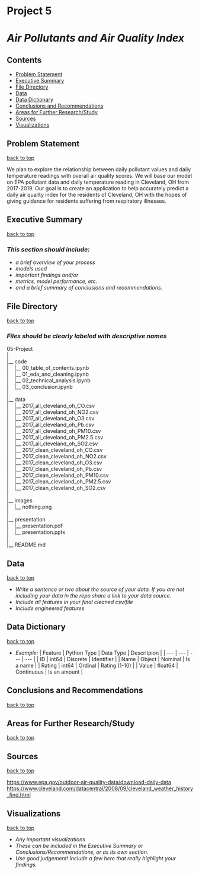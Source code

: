 # Project 5
# *Air Pollutants and Air Quality Index*


## Contents
 - [Problem Statement](#Problem-Statement)
 - [Executive Summary](#Executive-Summary)
 - [File Directory](#File-Directory)
 - [Data](#Data)
 - [Data Dictionary](#Data-Dictionary)
 - [Conclusions and Recommendations](#Conclusions-and-Recommendations)
 - [Areas for Further Research/Study](#Areas-for-Further-Research/Study)
 - [Sources](#Sources)
 - [Visualizations](#Visualizations)


## Problem Statement
[back to top](#Project-5)

We plan to explore the relationship between daily pollutant values and daily temperature readings with overall air quality scores. We will base our model on EPA pollutant data and daily temperature reading in Cleveland, OH from 2017-2019. Our goal is to create an application to help accurately predict a daily air quality index for the residents of Cleveland, OH with the hopes of giving guidance for residents suffering from respiratory illnesses.


## Executive Summary
[back to top](#Project-5)

### *This section should include:*
 - *a brief overview of your process*
 - *models used*
 - *important findings and/or*
 - *metrics, model performance, etc.*
 - *and a brief summary of conclusions and recommendations.*


## File Directory
[back to top](#Project-5)
### *Files should be clearly labeled with descriptive names*
05-Project<br />
|<br />
|__ code<br />
|&nbsp;&nbsp;&nbsp;&nbsp;|__ 00_table_of_contents.ipynb <br />
|&nbsp;&nbsp;&nbsp;&nbsp;|__ 01_eda_and_cleaning.ipynb <br />
|&nbsp;&nbsp;&nbsp;&nbsp;|__ 02_technical_analysis.ipynb <br />
|&nbsp;&nbsp;&nbsp;&nbsp;|__ 03_conclusion.ipynb <br />
|<br />
|__ data <br />
|&nbsp;&nbsp;&nbsp;&nbsp;|__ 2017_all_cleveland_oh_CO.csv <br />
|&nbsp;&nbsp;&nbsp;&nbsp;|__ 2017_all_cleveland_oh_NO2.csv <br />
|&nbsp;&nbsp;&nbsp;&nbsp;|__ 2017_all_cleveland_oh_O3.csv <br />
|&nbsp;&nbsp;&nbsp;&nbsp;|__ 2017_all_cleveland_oh_Pb.csv <br />
|&nbsp;&nbsp;&nbsp;&nbsp;|__ 2017_all_cleveland_oh_PM10.csv <br />
|&nbsp;&nbsp;&nbsp;&nbsp;|__ 2017_all_cleveland_oh_PM2.5.csv <br />
|&nbsp;&nbsp;&nbsp;&nbsp;|__ 2017_all_cleveland_oh_SO2.csv <br />
|&nbsp;&nbsp;&nbsp;&nbsp;|__ 2017_clean_cleveland_oh_CO.csv <br />
|&nbsp;&nbsp;&nbsp;&nbsp;|__ 2017_clean_cleveland_oh_NO2.csv <br />
|&nbsp;&nbsp;&nbsp;&nbsp;|__ 2017_clean_cleveland_oh_O3.csv <br />
|&nbsp;&nbsp;&nbsp;&nbsp;|__ 2017_clean_cleveland_oh_Pb.csv <br />
|&nbsp;&nbsp;&nbsp;&nbsp;|__ 2017_clean_cleveland_oh_PM10.csv <br />
|&nbsp;&nbsp;&nbsp;&nbsp;|__ 2017_clean_cleveland_oh_PM2.5.csv <br />
|&nbsp;&nbsp;&nbsp;&nbsp;|__ 2017_clean_cleveland_oh_SO2.csv <br />
|<br />
|__ images <br />
|&nbsp;&nbsp;&nbsp;&nbsp;|__ nothing.png <br />
|<br />
|__ presentation <br />
|&nbsp;&nbsp;&nbsp;&nbsp;|__ presentation.pdf <br />
|&nbsp;&nbsp;&nbsp;&nbsp;|__ presentation.pptx <br />
|<br />
|__ README.md <br />


## Data
[back to top](#Project-5)
 - *Write a sentence or two about the source of your data. If you are not including your data in the repo share a link to your data source.*
 - *Include all features in your final cleaned csv/file*
 - *Include engineered features*


## Data Dictionary
[back to top](#Project-5)

 - *Example:*
| Feature | Python Type | Data Type  | Descritpion   |
| ---     | ---         | ---        | ---           |
| ID      | int64       | Discrete   | Identifier    |
| Name    | Object      | Nominal    | Is a name     |
| Rating  | int64       | Ordinal    | Rating (1-10) |
| Value   | float64     | Continuous | Is an amount  |



## Conclusions and Recommendations
[back to top](#Project-5)


## Areas for Further Research/Study
[back to top](#Project-5)


## Sources
[back to top](#Project-5)

https://www.epa.gov/outdoor-air-quality-data/download-daily-data
https://www.cleveland.com/datacentral/2008/09/cleveland_weather_history_find.html

## Visualizations
[back to top](#Project-5)
- *Any important visualizations*
- *These can be included in the Executive Summary or Conclusions/Recommendations, or as its own section.*
- *Use good judgement! Include a few here that really highlight your findings.*


